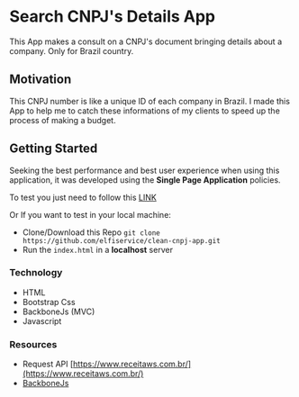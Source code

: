 # Search CNPJ's Details App
This App makes a consult on a CNPJ's document bringing details about a company. Only for Brazil country.

## Motivation
This CNPJ number is like a unique ID of each company in Brazil.
I made this App to help me to catch these informations of my clients to speed up the process of making a budget.

## Getting Started
Seeking the best performance and best user experience when using this application, it was developed using the **Single Page Application** policies.

To test you just need to follow this [LINK](https://elfiservice.github.io/clean-cnpj-app/)

Or If you want to test in your local machine:
- Clone/Download this Repo `git clone https://github.com/elfiservice/clean-cnpj-app.git`
- Run the `index.html` in a **localhost** server

### Technology
- HTML
- Bootstrap Css
- BackboneJs (MVC)
- Javascript

### Resources
- Request API [https://www.receitaws.com.br/](https://www.receitaws.com.br/)
- [BackboneJs](http://backbonejs.org/)

